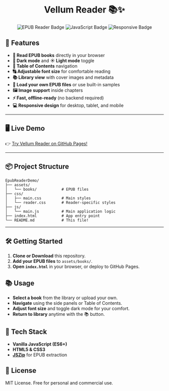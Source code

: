 <h1 align=center>Vellum Reader 📚✨</h1>

<div align="center">
  <img src="https://img.shields.io/badge/EPUB-Reader-blueviolet?style=for-the-badge" alt="EPUB Reader Badge"/>
  <img src="https://img.shields.io/badge/JavaScript-ES6+-yellow?style=for-the-badge" alt="JavaScript Badge"/>
  <img src="https://img.shields.io/badge/Responsive-Design-green?style=for-the-badge" alt="Responsive Badge"/>
</div>


## 🚀 Features

- **📖 Read EPUB books** directly in your browser
- **🌙 Dark mode** and **☀️ Light mode** toggle
- **🔎 Table of Contents** navigation
- **🔠 Adjustable font size** for comfortable reading
- **📚 Library view** with cover images and metadata
- **📂 Load your own EPUB files** or use built-in samples
- **🖼️ Image support** inside chapters
- **⚡ Fast, offline-ready** (no backend required)
- **💻 Responsive design** for desktop, tablet, and mobile

---

## 🖥️ Live Demo

👉 [Try Vellum Reader on GitHub Pages!](https://hugoalvarezajenjo.github.io/Vellum-Reader/)

---

## 📦 Project Structure

```
EpubReaderDemo/
├── assets/
│   └── books/           # EPUB files
├── css/
│   ├── main.css         # Main styles
│   └── reader.css       # Reader-specific styles
├── js/
│   └── main.js          # Main application logic
├── index.html           # App entry point
└── README.md            # This file!
```

---

## 🛠️ Getting Started

1. **Clone or Download** this repository.
2. **Add your EPUB files** to `assets/books/`.
3. **Open `index.html`** in your browser, or deploy to GitHub Pages.

## 📚 Usage

- **Select a book** from the library or upload your own.
- **Navigate** using the side panels or Table of Contents.
- **Adjust font size** and toggle dark mode for your comfort.
- **Return to library** anytime with the 📚 button.

## 🧩 Tech Stack

- **Vanilla JavaScript (ES6+)**
- **HTML5 & CSS3**
- **[JSZip](https://stuk.github.io/jszip/)** for EPUB extraction

## 📝 License

MIT License. Free for personal and commercial use.
